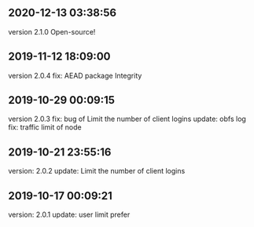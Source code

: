 ## 2020-12-13 03:38:56
version 2.1.0
Open-source!

## 2019-11-12 18:09:00
version 2.0.4
fix: AEAD package Integrity

## 2019-10-29 00:09:15
version 2.0.3
fix: bug of Limit the number of client logins
update: obfs log
fix: traffic limit of node

## 2019-10-21 23:55:16
version: 2.0.2
update: Limit the number of client logins

## 2019-10-17 00:09:21
version: 2.0.1
update: user limit prefer